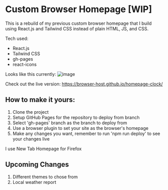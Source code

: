 
# Custom Browser Homepage [WIP]
This is a rebuild of my previous custom browser homepage that I build using React.js and Tailwind CSS instead of plain HTML, JS, and CSS.

Tech used:
- React.js
- Tailwind CSS
- gh-pages
- react-icons

Looks like this currently:
![image](https://github.com/browser-host/homepage-clock/assets/92818054/24bdcf7a-58d6-4a86-866d-a30bcdffee06)

Check out the live version:
https://browser-host.github.io/homepage-clock/

## How to make it yours:
1. Clone the project
2. Setup GitHub Pages for the repository to deploy from branch
3. Select 'gh-pages' branch as the branch to deploy from
4. Use a browser plugin to set your site as the browser's homepage
5. Make any changes you want, remember to run 'npm run deploy' to see your changes live

I use New Tab Homepage for Firefox


## Upcoming Changes
1. Different themes to chose from
2. Local weather report
